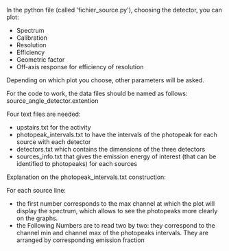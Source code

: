 In the python file (called 'fichier_source.py'), choosing the detector, you can plot:
- Spectrum
- Calibration
- Resolution
- Efficiency
- Geometric factor
- Off-axis response for efficiency of resolution

Depending on which plot you choose, other parameters will be asked.

For the code to work, the data files should be named as follows:
source_angle_detector.extention

Four text files are needed:
- upstairs.txt for the activity
- photopeak_intervals.txt to have the intervals of the photopeak for each source with each detector
- detectors.txt which contains the dimensions of the three detectors
- sources_info.txt that gives the emission energy of interest (that can be identified to photopeaks) for each sources 

Explanation on the photopeak_intervals.txt construction:

For each source line:
- the first number corresponds to the max channel at which the plot will display the spectrum, which allows to see the photopeaks more clearly on the graphs.
- the Following Numbers are to read two by two: they correspond to the channel min and channel max of the photopeaks intervals. They are arranged by corresponding emission fraction


 
